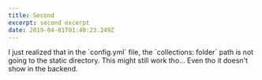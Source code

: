 ```yaml
---
title: Second
excerpt: second excerpt
date: 2019-04-01T01:40:23.249Z
---
```

I just realized that in the \`config.yml\` file, the \`collections:  folder\` path is not going to the static directory. This might still work tho... Even tho it doesn't show in the backend.
